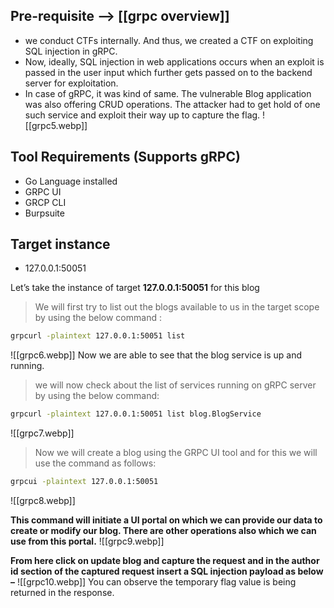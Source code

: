## Pre-requisite --> [[grpc overview]]
- we conduct CTFs internally. And thus, we created a CTF on exploiting SQL injection in gRPC.
- Now, ideally, SQL injection in web applications occurs when an exploit is passed in the user input which further gets passed on to the backend server for exploitation.
- In case of gRPC, it was kind of same. The vulnerable Blog application was also offering CRUD operations. The attacker had to get hold of one such service and exploit their way up to capture the flag.
![[grpc5.webp]]

## Tool Requirements (Supports gRPC)
   - Go Language installed
   - GRPC UI
   - GRCP CLI
   - Burpsuite

## Target instance
   - 127.0.0.1:50051

Let’s take the instance of target **127.0.0.1:50051** for this blog

>We will first try to list out the blogs available to us in the target scope by using the below command :
```sh
grpcurl -plaintext 127.0.0.1:50051 list
```

![[grpc6.webp]]
Now we are able to see that the blog service is up and running.


>we will now check about the list of services running on gRPC server by using the below command:
```sh
grpcurl -plaintext 127.0.0.1:50051 list blog.BlogService
```

![[grpc7.webp]]


>Now we will create a blog using the GRPC UI tool and for this we will use the command as follows:
```sh
grpcui -plaintext 127.0.0.1:50051
```

![[grpc8.webp]]


**This command will initiate a UI portal on which we can provide our data to create or modify our blog. There are other operations also which we can use from this portal.**
![[grpc9.webp]]


**From here click on update blog and capture the request and in the author id section of the captured request insert a SQL injection payload as below –**
![[grpc10.webp]]
You can observe the temporary flag value is being returned in the response.

